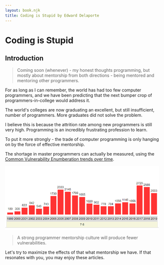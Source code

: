 ```yaml
---
layout: book.njk
title: Coding is Stupid by Edward Delaporte
---
```


# Coding is Stupid

## Introduction

>Coming soon (whenever) - my honest thoughts programming, but mostly about mentorship from both directions - being mentored and mentoring other programmers.

For as long as I can remember, the world has had too few computer programmers, and we have been predicting that the next bumper crop of programmers-in-college would address it. 

The world's colleges are now graduating an excellent, but still insufficient, number of programmers. More graduates did not solve the problem.

I believe this is because the attrition rate among new programmers is still very high. Programming is an incredibly frustrating profession to learn.

To put it more strongly - the trade of computer programming is only hanging on by the force of effective mentorship. 

The shortage in master programmers can actually be measured, using the [Common Vulnerability Enumberation trends over time][1].

![CVE Trend 1999-2019 - A strong programmer mentorship culture will produce fewer vulnerabilities.](/img/book/cve_trend.PNG)

>A strong programmer mentorship culture will produce fewer vulnerabilities. 


[1]: https://www.cvedetails.com/cvss-score-charts.php?fromform=1&vendor_id=&product_id=&startdate=1999-05-03&enddate=2021-05-03

Let's try to maximize the effects of that what mentorship we have. If that resonates with you, you may enjoy these articles.